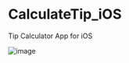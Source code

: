 CalculateTip_iOS
================

Tip Calculator App for iOS

![image](http://content.screencast.com/users/sagpatil/folders/Jing/media/ff4e7a3a-30c1-401c-b133-4bc3cf3dea80/00000001.png)
